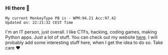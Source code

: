 ### Hi there 👋
<!-- PB START -->
```
My current MonkeyType PB is - WPM:94.21 Acc:97.42
Updated on: 22:21:32 CEST Time
```
<!-- PB END -->
I'm an IT person, just overall. I like CTFs, hacking, coding games, making Python apps. Just a lot of stuff.
You can check out my website [here](https://skill3472.github.io/).
I will probably add some interesting stuff here, when I get the idea to do so. Take care ❤️
